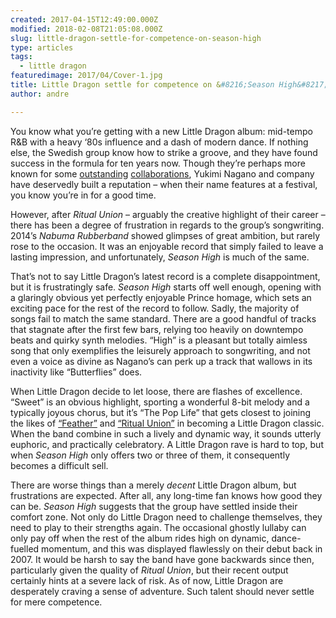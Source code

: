 ```yaml
---
created: 2017-04-15T12:49:00.000Z
modified: 2018-02-08T21:05:08.000Z
slug: little-dragon-settle-for-competence-on-season-high
type: articles
tags:
  - little dragon
featuredimage: 2017/04/Cover-1.jpg
title: Little Dragon settle for competence on &#8216;Season High&#8217;
author: andre

---
```


You know what you’re getting with a new Little Dragon album: mid-tempo R&B with a heavy ‘80s influence and a dash of modern dance. If nothing else, the Swedish group know how to strike a groove, and they have found success in the formula for ten years now. Though they’re perhaps more known for some [outstanding](https://www.youtube.com/watch?v=ZdUINbi4wSY) [collaborations](https://www.youtube.com/watch?gl=ID&feature=relmfu&hl=id&v=C-yP9f0gadU), Yukimi Nagano and company have deservedly built a reputation – when their name features at a festival, you know you’re in for a good time.

However, after *Ritual Union* – arguably the creative highlight of their career – there has been a degree of frustration in regards to the group’s songwriting. 2014’s *Nabuma Rubberband* showed glimpses of great ambition, but rarely rose to the occasion. It was an enjoyable record that simply failed to leave a lasting impression, and unfortunately, *Season High* is much of the same.

That’s not to say Little Dragon’s latest record is a complete disappointment, but it is frustratingly safe. *Season High* starts off well enough, opening with a glaringly obvious yet perfectly enjoyable Prince homage, which sets an exciting pace for the rest of the record to follow. Sadly, the majority of songs fail to match the same standard. There are a good handful of tracks that stagnate after the first few bars, relying too heavily on downtempo beats and quirky synth melodies. “High” is a pleasant but totally aimless song that only exemplifies the leisurely approach to songwriting, and not even a voice as divine as Nagano’s can perk up a track that wallows in its inactivity like “Butterflies” does.

When Little Dragon decide to let loose, there are flashes of excellence. “Sweet” is an obvious highlight, sporting a wonderful 8-bit melody and a typically joyous chorus, but it’s “The Pop Life” that gets closest to joining the likes of [“Feather”](https://www.youtube.com/watch?v=DnEw7c1Ozh8) and [“Ritual Union”](https://www.youtube.com/watch?v=0Yeb3q5nqWA) in becoming a Little Dragon classic. When the band combine in such a lively and dynamic way, it sounds utterly euphoric, and practically celebratory. A Little Dragon rave is hard to top, but when *Season High* only offers two or three of them, it consequently becomes a difficult sell.

There are worse things than a merely *decent* Little Dragon album, but frustrations are expected. After all, any long-time fan knows how good they can be. *Season High* suggests that the group have settled inside their comfort zone. Not only do Little Dragon need to challenge themselves, they need to play to their strengths again. The occasional ghostly lullaby can only pay off when the rest of the album rides high on dynamic, dance-fuelled momentum, and this was displayed flawlessly on their debut back in 2007. It would be harsh to say the band have gone backwards since then, particularly given the quality of *Ritual Union*, but their recent output certainly hints at a severe lack of risk. As of now, Little Dragon are desperately craving a sense of adventure. Such talent should never settle for mere competence.